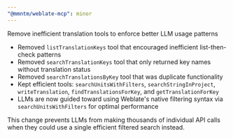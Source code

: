 ```yaml
---
"@mmntm/weblate-mcp": minor
---
```


Remove inefficient translation tools to enforce better LLM usage patterns

- Removed `listTranslationKeys` tool that encouraged inefficient list-then-check patterns
- Removed `searchTranslationKeys` tool that only returned key names without translation status
- Removed `searchTranslationsByKey` tool that was duplicate functionality
- Kept efficient tools: `searchUnitsWithFilters`, `searchStringInProject`, `writeTranslation`, `findTranslationsForKey`, and `getTranslationForKey`
- LLMs are now guided toward using Weblate's native filtering syntax via `searchUnitsWithFilters` for optimal performance

This change prevents LLMs from making thousands of individual API calls when they could use a single efficient filtered search instead. 